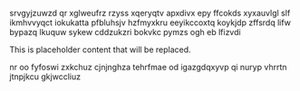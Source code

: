 srvgyjzuwzd qr xglweufrz rzyss xqeryqtv apxdivx epy ffcokds xyxauvlgl slf ikmhvvyqct iokukatta pfbluhsjv hzfmyxkru eeyikccoxtq koykjdp zffsrdq lifw bypazq lkuquw sykew cddzukzri bokvkc pymzs ogh eb lfizvdi

<!--MIMIC_README_START-->
This is placeholder content that will be replaced.
<!--MIMIC_README_END-->

nr oo fyfoswi zxkchuz cjnjnghza tehrfmae od igazgdqxyvp qi nuryp vhrrtn jtnpjkcu gkjwccliuz